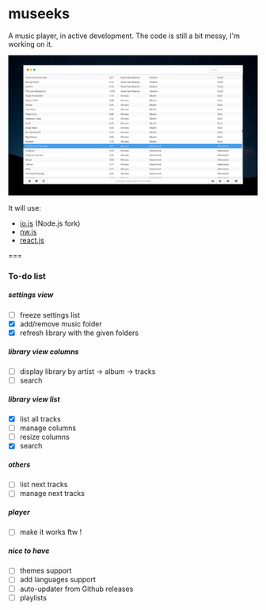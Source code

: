# museeks
A music player, in active development. The code is still a bit messy, I'm working on it.

![Screenshot](screenshot.png)

It will use:
* [io.js](http://iojs.org/) (Node.js fork)
* [nw.js](http://nwjs.io/)
* [react.js](https://facebook.github.io/react/)

===
### To-do list
##### settings view
- [ ] freeze settings list
- [x] add/remove music folder
- [x] refresh library with the given folders

##### library view columns
- [ ] display library by artist -> album -> tracks
- [ ] search

##### library view list
- [x] list all tracks
- [ ] manage columns
- [ ] resize columns
- [x] search

##### others

- [ ] list next tracks
- [ ] manage next tracks

##### player
- [ ] make it works ftw !

##### nice to have
- [ ] themes support
- [ ] add languages support
- [ ] auto-updater from Github releases
- [ ] playlists
